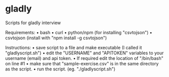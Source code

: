 # gladly
Scripts for gladly interview

Requirements:
• bash
• curl
• python/npm (for installing "csvtojson")
• csvtojson (install with "npm install -g csvtojson")

Instructions:
• save script to a file and make executable (I called it "gladlyscript.sh")
• edit the "USERNAME" and "APITOKEN" variables to your username (email) and api token.
• If required edit the location of "/bin/bash" on line #1
• make sure that "sample-exercise.csv" is in the same directory as the script.
• run the script. (eg. "./gladlyscript.sh")
